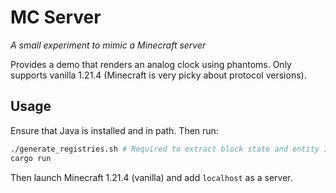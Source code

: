 # MC Server

*A small experiment to mimic a Minecraft server*

Provides a demo that renders an analog clock using phantoms. Only supports vanilla 1.21.4 (Minecraft is very picky about protocol versions).

## Usage

Ensure that Java is installed and in path. Then run:

```sh
./generate_registries.sh # Required to extract block state and entity IDs from the official binaries
cargo run
```

Then launch Minecraft 1.21.4 (vanilla) and add `localhost` as a server.

